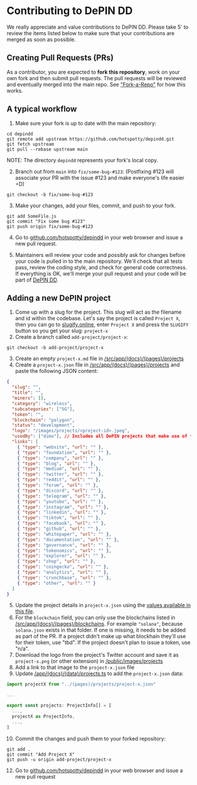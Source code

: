 # Contributing to DePIN DD

We really appreciate and value contributions to DePIN DD. Please take 5' to review the items listed below to make sure that your contributions are merged as soon as possible.

## Creating Pull Requests (PRs)

As a contributor, you are expected to **fork this repository**, work on your own fork and then submit pull requests. The pull requests will be reviewed and eventually merged into the main repo. See ["Fork-a-Repo"](https://help.github.com/articles/fork-a-repo/) for how this works.

## A typical workflow

1. Make sure your fork is up to date with the main repository:

```
cd depindd
git remote add upstream https://github.com/hotspotty/depindd.git
git fetch upstream
git pull --rebase upstream main
```

NOTE: The directory `depindd` represents your fork's local copy.

2. Branch out from `main` into `fix/some-bug-#123`:
   (Postfixing #123 will associate your PR with the issue #123 and make everyone's life easier =D)

```
git checkout -b fix/some-bug-#123
```

3. Make your changes, add your files, commit, and push to your fork.

```
git add SomeFile.js
git commit "Fix some bug #123"
git push origin fix/some-bug-#123
```

4. Go to [github.com/hotspotty/depindd](https://github.com/hotspotty/depindd) in your web browser and issue a new pull request.

5. Maintainers will review your code and possibly ask for changes before your code is pulled in to the main repository. We'll check that all tests pass, review the coding style, and check for general code correctness. If everything is OK, we'll merge your pull request and your code will be part of [DePIN DD](https://depindd.com).

## Adding a new DePIN project

1. Come up with a slug for the project. This slug will act as the filename and id within the codebase. Let's say the project is called `Project X`, then you can go to [slugify.online](https://slugify.online/), enter `Project X` and press the `SLUGIFY` button so you get your slug: `project-x`
2. Create a branch called `add-project/project-x`:

```shell
git checkout -b add-project/project-x
```

3. Create an empty `project-x.md` file in [/src/app/(docs)/(pages)/projects](</src/app/(docs)/(pages)/projects>)
4. Create a `project-x.json` file in [/src/app/(docs)/(pages)/projects](</src/app/(docs)/(pages)/projects>) and paste the following JSON content:

```json
{
  "slug": "",
  "title": "",
  "miners": [],
  "category": "wireless",
  "subcategories": ["5G"],
  "token": "",
  "blockchain": "polygon",
  "status": "development",
  "logo": "/images/projects/<project-id>.jpeg",
  "usedBy": ["dimo"], // Includes all DePIN projects that make use of this project
  "links": [
    { "type": "website", "url": "" },
    { "type": "foundation", "url": "" },
    { "type": "company", "url": "" },
    { "type": "blog", "url": "" },
    { "type": "medium", "url": "" },
    { "type": "twitter", "url": "" },
    { "type": "reddit", "url": "" },
    { "type": "forum", "url": "" },
    { "type": "discord", "url": "" },
    { "type": "telegram", "url": "" },
    { "type": "youtube", "url": "" },
    { "type": "instagram", "url": "" },
    { "type": "linkedin", "url": "" },
    { "type": "tiktok", "url": "" },
    { "type": "facebook", "url": "" },
    { "type": "github", "url": "" },
    { "type": "whitepaper", "url": "" },
    { "type": "documentation", "url": "" },
    { "type": "governance", "url": "" },
    { "type": "tokenomics", "url": "" },
    { "type": "explorer", "url": "" },
    { "type": "shop", "url": "" },
    { "type": "coingecko", "url": "" },
    { "type": "analytics", "url": "" },
    { "type": "crunchbase", "url": "" },
    { "type": "other", "url": "" }
  ]
}
```

5. Update the project details in `project-x.json` using the [values available in this file](</src/app/(docs)/(data)/types.ts>).
6. For the `blockchain` field, you can only use the blockchains listed in [/src/app/(docs)/(pages)/blockchains](</src/app/(docs)/(pages)/blockchains>). For example `"solana"`, because `solana.json` exists in that folder. If one is missing, it needs to be added as part of the PR. If a project didn't make up what blockhain they'll use for their token, use "tbd". If the project doesn't plan to issue a token, use "n/a".
7. Download the logo from the project's Twitter account and save it as `project-x.png` (or other extension) in [/public/images/projects](/public/images/projects)
8. Add a link to that image to the `project-x.json` file
9. Update [/app/(docs)/(data)/projects.ts](</src/app/(docs)/(data)/projects.ts>) to add the `project-x.json` data:

```ts
import projectX from "../(pages)/projects/project-x.json"

...

export const projects: ProjectInfo[] = [
  ...,
  projectX as ProjectInfo,
  ...,
]
```

10. Commit the changes and push them to your forked repository:

```shell
git add .
git commit "Add Project X"
git push -u origin add-project/project-x
```

12. Go to [github.com/hotspotty/depindd](https://github.com/hotspotty/depindd) in your web browser and issue a new pull request
